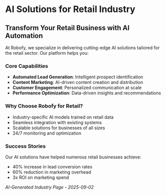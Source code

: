# AI Solutions for Retail Industry

## Transform Your Retail Business with AI Automation

At Robofy, we specialize in delivering cutting-edge AI solutions tailored for the retail sector. Our platform helps you:

### Core Capabilities
- **Automated Lead Generation**: Intelligent prospect identification
- **Content Marketing**: AI-driven content creation and distribution
- **Customer Engagement**: Personalized communication at scale
- **Performance Optimization**: Data-driven insights and recommendations

### Why Choose Robofy for Retail?
- Industry-specific AI models trained on retail data
- Seamless integration with existing systems
- Scalable solutions for businesses of all sizes
- 24/7 monitoring and optimization

### Success Stories
Our AI solutions have helped numerous retail businesses achieve:
- 40% increase in lead conversion rates
- 60% reduction in marketing overhead
- 3x ROI on marketing spend

*AI-Generated Industry Page - 2025-09-02*
